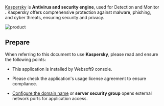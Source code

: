 [Kaspersky](https://www.kaspersky.com/) is **Antivirus and security engine**, used for Detection and Monitor . Kaspersky offers comprehensive protection against malware, phishing, and cyber threats, ensuring security and privacy.


![product](https://libs.websoft9.com/Websoft9/DocsPicture/zh/kaspersky/kaspersky-product-websoft9.png)


## Prepare

When referring to this document to use **Kaspersky**, please read and ensure the following points:

- This application is installed by Websoft9 console.

- Please check the application's usage license agreement to ensure compliance.

- [Configure the domain name](./domain-set) or **server security group** opens external network ports for application access.